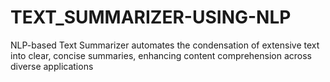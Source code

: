 # TEXT_SUMMARIZER-USING-NLP
 NLP-based Text Summarizer automates the condensation of extensive text into clear, concise summaries, enhancing content comprehension across diverse applications
